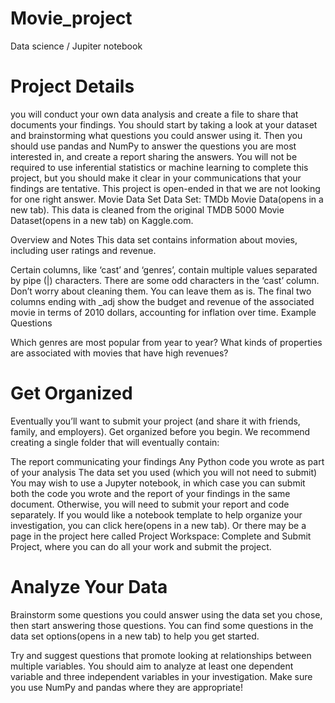 # Movie_project
Data science / Jupiter notebook
# Project Details
you will conduct your own data analysis and create a file to share that documents your findings. You should start by taking a look at your dataset and brainstorming what questions you could answer using it. Then you should use pandas and NumPy to answer the questions you are most interested in, and create a report sharing the answers. You will not be required to use inferential statistics or machine learning to complete this project, but you should make it clear in your communications that your findings are tentative. This project is open-ended in that we are not looking for one right answer.
Movie Data Set
Data Set: TMDb Movie Data(opens in a new tab). This data is cleaned from the original TMDB 5000 Movie Dataset(opens in a new tab) on Kaggle.com.

Overview and Notes This data set contains information about movies, including user ratings and revenue.

Certain columns, like ‘cast’ and ‘genres’, contain multiple values separated by pipe (|) characters.
There are some odd characters in the ‘cast’ column. Don’t worry about cleaning them. You can leave them as is.
The final two columns ending with _adj show the budget and revenue of the associated movie in terms of 2010 dollars, accounting for inflation over time.
Example Questions

Which genres are most popular from year to year?
What kinds of properties are associated with movies that have high revenues?


# Get Organized
Eventually you’ll want to submit your project (and share it with friends, family, and employers). Get organized before you begin. We recommend creating a single folder that will eventually contain:

The report communicating your findings
Any Python code you wrote as part of your analysis
The data set you used (which you will not need to submit)
You may wish to use a Jupyter notebook, in which case you can submit both the code you wrote and the report of your findings in the same document. Otherwise, you will need to submit your report and code separately. If you would like a notebook template to help organize your investigation, you can click here(opens in a new tab). Or there may be a page in the project here called Project Workspace: Complete and Submit Project, where you can do all your work and submit the project.


# Analyze Your Data
Brainstorm some questions you could answer using the data set you chose, then start answering those questions. You can find some questions in the data set options(opens in a new tab) to help you get started.

Try and suggest questions that promote looking at relationships between multiple variables. You should aim to analyze at least one dependent variable and three independent variables in your investigation. Make sure you use NumPy and pandas where they are appropriate!
